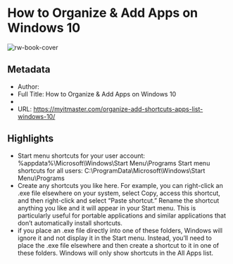 # How to Organize & Add Apps on Windows 10

![rw-book-cover](https://readwise-assets.s3.amazonaws.com/static/images/article3.5c705a01b476.png)

## Metadata
- Author: 
- Full Title: How to Organize & Add Apps on Windows 10
- 
- URL: https://myitmaster.com/organize-add-shortcuts-apps-list-windows-10/

## Highlights
- Start menu shortcuts for your user account:
  %appdata%\Microsoft\Windows\Start Menu\Programs
  Start menu shortcuts for all users:
  C:\ProgramData\Microsoft\Windows\Start Menu\Programs
- Create any shortcuts you like here. For example, you can right-click an .exe file elsewhere on your system, select Copy, access this shortcut, and then right-click and select “Paste shortcut.” Rename the shortcut anything you like and it will appear in your Start menu.
  This is particularly useful for portable applications and similar applications that don’t automatically install shortcuts.
- if you place an .exe file directly into one of these folders, Windows will ignore it and not display it in the Start menu. Instead, you’ll need to place the .exe file elsewhere and then create a shortcut to it in one of these folders. Windows will only show shortcuts in the All Apps list.
